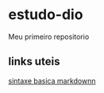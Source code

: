 # estudo-dio
Meu primeiro repositorio
## links uteis
[sintaxe basica markdownn](https://www.markdownguide.org/basic-syntax/)
